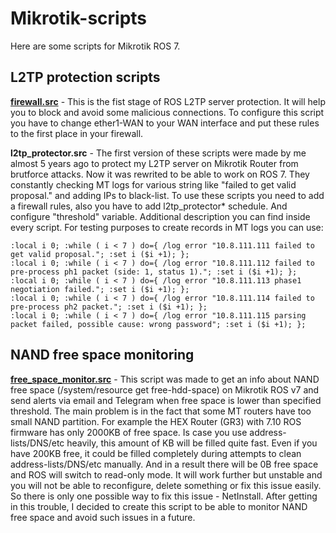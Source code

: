 # Mikrotik-scripts
Here are some scripts for Mikrotik ROS 7.

## L2TP protection scripts
**[firewall.src](https://github.com/ZMJGMADHPXWT/Mikrotik-scripts/blob/main/firewall.src)** - This is the fist stage of ROS L2TP server protection. It will help you to block and avoid some malicious connections. To configure this script you have to change ether1-WAN to your WAN interface and put these rules to the first place in your firewall.

**l2tp_protector.src** - The first version of these scripts were made by me almost 5 years ago to protect my L2TP server on Mikrotik Router from brutforce attacks. Now it was rewrited to be able to work on ROS 7.
They constantly checking MT logs for various string like "failed to get valid proposal." and adding IPs to black-list.
To use these scripts you need to add a firewall rules, also you have to add l2tp_protector* schedule. And configure "threshold" variable. Additional description you can find inside every script.
For testing purposes to create records in MT logs you can use:

```
:local i 0; :while ( i < 7 ) do={ /log error "10.8.111.111 failed to get valid proposal."; :set i ($i +1); };
:local i 0; :while ( i < 7 ) do={ /log error "10.8.111.112 failed to pre-process ph1 packet (side: 1, status 1)."; :set i ($i +1); };
:local i 0; :while ( i < 7 ) do={ /log error "10.8.111.113 phase1 negotiation failed."; :set i ($i +1); };
:local i 0; :while ( i < 7 ) do={ /log error "10.8.111.114 failed to pre-process ph2 packet."; :set i ($i +1); };
:local i 0; :while ( i < 7 ) do={ /log error "10.8.111.115 parsing packet failed, possible cause: wrong password"; :set i ($i +1); };
```

## NAND free space monitoring
**[free_space_monitor.src](https://github.com/ZMJGMADHPXWT/Mikrotik-scripts/blob/main/free_space_monitor.src)** - This script was made to get an info about NAND free space (/system/resource get free-hdd-space) on Mikrotik ROS v7 and send alerts via email and Telegram when free space is lower than specified threshold.
The main problem is in the fact that some MT routers have too small NAND partition. For example the HEX Router (GR3) with 7.10 ROS firmware has only 2000KB of free space. Is case you use address-lists/DNS/etc heavily, this amount of KB will be filled quite fast. Even if you have 200KB free, it could be filled completely during attempts to clean address-lists/DNS/etc manually.
And in a result there will be 0B free space and ROS will switch to read-only mode. It will work further but unstable and you will not be able to reconfigure, delete something or fix this issue easily.
So there is only one possible way to fix this issue - NetInstall.
After getting in this trouble, I decided to create this script to be able to monitor NAND free space and avoid such issues in a future.
